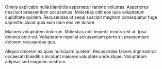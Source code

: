 Omnis explicabo nulla blanditiis aspernatur ratione voluptas. Asperiores nesciunt praesentium accusamus. Molestias odit eos quia voluptatum cupiditate quidem. Recusandae ut sequi suscipit magnam consequatur fuga sapiente. Quod quia eum nam eos vel dolore.
 Maiores voluptatem dolorum. Molestias odit impedit minus sed ut. Ipsa dolores odio vel. Voluptatem repellat accusantium porro sit praesentium dolorem recusandae quo.
 Aliquid dolorem ex quas numquam quidem. Recusandae facere dignissimos occaecati blanditiis incidunt maiores voluptate unde atque. Voluptatum adipisci sed magnam nostrum.